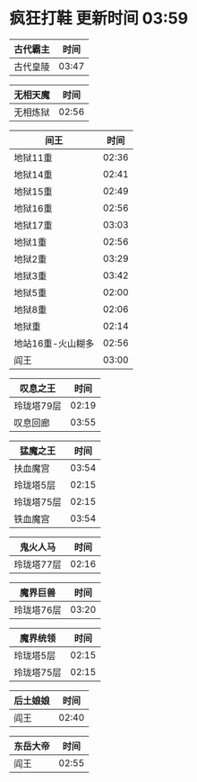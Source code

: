 # 疯狂打鞋 更新时间 03:59

| 古代霸主   | 时间    |
|--------|-------|
| 古代皇陵 | 03:47 |

| 无相天魔   | 时间    |
|--------|-------|
| 无相炼狱 | 02:56 |

| 间王   | 时间    |
|--------|-------|
| 地狱11重 | 02:36 |
| 地狱14重 | 02:41 |
| 地狱15重 | 02:49 |
| 地狱16重 | 02:56 |
| 地狱17重 | 03:03 |
| 地狱1重 | 02:56 |
| 地狱2重 | 03:29 |
| 地狱3重 | 03:42 |
| 地狱5重 | 02:00 |
| 地狱8重 | 02:06 |
| 地狱重 | 02:14 |
| 地站16重-火山糊多 | 02:56 |
| 阎王 | 03:00 |

| 叹息之王   | 时间    |
|--------|-------|
| 玲珑塔79层 | 02:19 |
| 叹息回廊 | 03:55 |

| 猛魔之王   | 时间    |
|--------|-------|
| 扶血魔宫 | 03:54 |
| 玲珑塔5层 | 02:15 |
| 玲珑塔75层 | 02:15 |
| 铁血魔宫 | 03:54 |

| 鬼火人马   | 时间    |
|--------|-------|
| 玲珑塔77层 | 02:16 |

| 魔界巨兽   | 时间    |
|--------|-------|
| 玲珑塔76层 | 03:20 |

| 魔界统领   | 时间    |
|--------|-------|
| 玲珑塔5层 | 02:15 |
| 玲珑塔75层 | 02:15 |

| 后土娘娘   | 时间    |
|--------|-------|
| 阎王 | 02:40 |

| 东岳大帝   | 时间    |
|--------|-------|
| 阎王 | 02:55 |